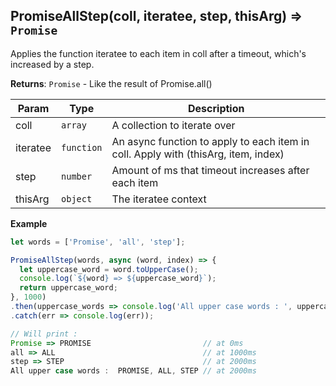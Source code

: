 <a name="PromiseAllStep"></a>

## PromiseAllStep(coll, iteratee, step, thisArg) ⇒ <code>Promise</code>
Applies the function iteratee to each item in coll after a timeout, which's increased by a step.

**Returns**: <code>Promise</code> - Like the result of Promise.all()  

| Param | Type | Description |
| --- | --- | --- |
| coll | <code>array</code> | A collection to iterate over |
| iteratee | <code>function</code> | An async function to apply to each item in coll. Apply with (thisArg, item, index) |
| step | <code>number</code> | Amount of ms that timeout increases after each item |
| thisArg | <code>object</code> | The iteratee context |

**Example**  
```js
let words = ['Promise', 'all', 'step'];

PromiseAllStep(words, async (word, index) => {
  let uppercase_word = word.toUpperCase();
  console.log(`${word} => ${uppercase_word}`);
  return uppercase_word;
}, 1000)
.then(uppercase_words => console.log('All upper case words : ', uppercase_words.join(', ')))
.catch(err => console.log(err));

// Will print : 
Promise => PROMISE                         // at 0ms
all => ALL                                 // at 1000ms
step => STEP                               // at 2000ms
All upper case words :  PROMISE, ALL, STEP // at 2000ms
```
